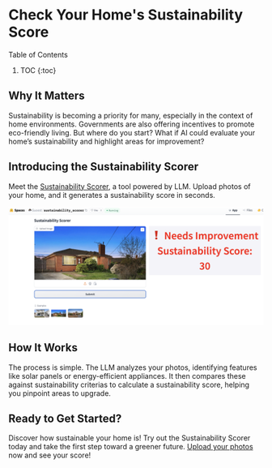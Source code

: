 # Check Your Home's Sustainability Score

Table of Contents

1. TOC
{:toc}

## Why It Matters

Sustainability is becoming a priority for many, especially in the context of home environments. Governments are also offering incentives to promote eco-friendly living. But where do you start? What if AI could evaluate your home’s sustainability and highlight areas for improvement?

## Introducing the Sustainability Scorer

Meet the [Sustainability Scorer](https://huggingface.co/spaces/Guoest/sustainability_scorer), a tool powered by LLM. Upload photos of your home, and it generates a sustainability score in seconds.

![](/images/sus-scorer.png "Sustainability Scorer")


## How It Works

The process is simple. The LLM analyzes your photos, identifying features like solar panels or energy-efficient appliances. It then compares these against sustainability criterias to calculate a sustainability score, helping you pinpoint areas to upgrade.

## Ready to Get Started?

Discover how sustainable your home is! Try out the Sustainability Scorer today and take the first step toward a greener future. [Upload your photos](https://huggingface.co/spaces/Guoest/sustainability_scorer) now and see your score!
